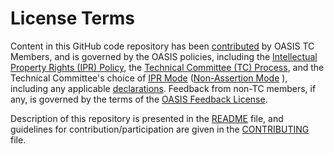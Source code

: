 # License Terms

Content in this GitHub code repository has been [contributed](https://www.oasis-open.org/policies-guidelines/ipr#def-contribution) by OASIS TC Members, and is 
governed by the OASIS policies, including the [Intellectual Property Rights (IPR) Policy](https://www.oasis-open.org/policies-guidelines/ipr), the 
[Technical Committee (TC) Process](https://www.oasis-open.org/policies-guidelines/tc-process), and the Technical Committee's choice of 
[IPR Mode](https://www.oasis-open.org/policies-guidelines/ipr#def-ipr-mode) ([Non-Assertion Mode](https://www.oasis-open.org/policies-guidelines/ipr/#Non-Assertion-Mode) ), 
including any applicable [declarations](https://www.oasis-open.org/committees/idpf/ipr.php). Feedback from non-TC members, if any, is governed by the terms of the 
[OASIS Feedback License](https://www.oasis-open.org/policies-guidelines/ipr#appendixa). 

Description of this repository is presented in the [README](https://github.com/oasis-tcs/idpf-specification/blob/master/README.md) file, and guidelines for 
contribution/participation are given in the [CONTRIBUTING](https://github.com/oasis-tcs/idpf-specification/blob/master/CONTRIBUTING.md) file.
